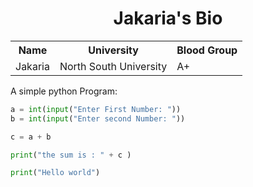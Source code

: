 <h1 align ="center"> Jakaria's Bio</h1>

<table>
    <tr>
        <th>Name</th>
    	<th>University</th>
    	<th>Blood Group</th>
    </tr>
	<tr>
        <td>Jakaria</td>
    	<td>North South University</td>
    	<td>A+</td>
    </tr>
</table>


A simple python Program:     

```python
a = int(input("Enter First Number: "))
b = int(input("Enter second Number: "))

c = a + b

print("the sum is : " + c )
```
```python
print("Hello world")
```

